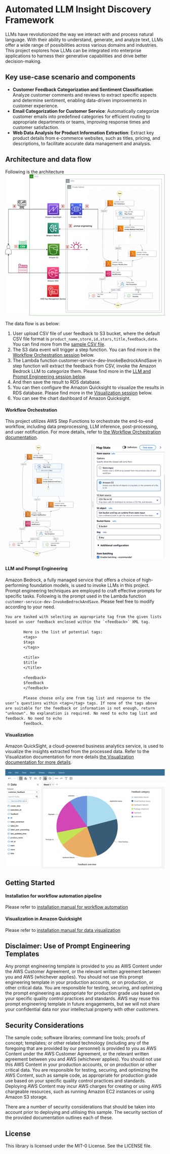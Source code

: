 # Automated LLM Insight Discovery Framework

LLMs have revolutionized the way we interact with and process natural language. With their ability to understand, generate, and analyze text, LLMs offer a wide range of possibilities across various domains and industries. This project explores how LLMs can be integrated into enterprise applications to harness their generative capabilities and drive better decision-making.

## Key use-case scenario and components

- **Customer Feedback Categorization and Sentiment Classification**: Analyze customer comments and reviews to extract specific aspects and determine sentiment, enabling data-driven improvements in customer experience.
- **Email Categorization for Customer Service**: Automatically categorize customer emails into predefined categories for efficient routing to appropriate departments or teams, improving response times and customer satisfaction.
- **Web Data Analysis for Product Information Extraction**: Extract key product details from e-commerce websites, such as titles, pricing, and descriptions, to facilitate accurate data management and analysis.

## Architecture and data flow

Following is the architecture
![Architecture](docs/LLM_Auto_Tag_architeccture.png)

The data flow is as below:
1. User upload CSV file of user feedback to S3 bucket, where the default CSV file format is `product_name,store,id,stars,title,feedback,date`. You can find more from the [sample CSV file](docs/sample_data.csv). 
1. The S3 data event will trigger a step function. You can find more in the [Workflow Orchestration session](#workflow-orchestration) below.
1. The Lambda function customer-service-dev-InvokeBedrockAndSave in step function will extract the feedback from CSV, invoke the Amazon Bedrock LLM to categorize them. Please find more in the [LLM and Prompt Engineering session below](#llm-and-prompt-engineering).
1. And then save the result to RDS database.
1. You can then configure the Amazon Quicksight to visualize the results in RDS database. Please find more in the [Visualization session](#visualization) below.
1. You can see the chart dashboard of Amazon Quicksight.


#### Workflow Orchestration
This project utilizes AWS Step Functions to orchestrate the end-to-end workflow, including data preprocessing, LLM inference, post-processing, and user notification. For more details, refer to [the Workflow Orchestration documentation](docs/AWS_Cloud9_CDK_Deployment_Manual.md).

![Step Function Execution](docs/stepfunction.png)


#### LLM and Prompt Engineering
Amazon Bedrock, a fully managed service that offers a choice of high-performing foundation models, is used to invoke LLMs in this project. Prompt engineering techniques are employed to craft effective prompts for specific tasks. Following is the prompt used in the Lambda function `customer-service-dev-InvokeBedrockAndSave`. Please feel free to modify according to your need.

```
You are tasked with selecting an appropriate tag from the given lists based on user feedback enclosed within the `<feedback>` XML tag.
        
        Here is the list of potential tags:
        <tags>
        $tags
        </tags>
        
        <title>
        $title
        </title>
        
        <feedback>
        $feedback
        </feedback>

        Please choose only one from tag list and response to the user’s questions within <tag></tag> tags. If none of the tags above are suitable for the feedback or information is not enough, return "unknown". No explanation is required. No need to echo tag list and feedback. No need to echo
        feedback.

```

#### Visualization
Amazon QuickSight, a cloud-powered business analytics service, is used to visualize the insights extracted from the processed data. Refer to the Visualization documentation for more details [the Visualization documentation for more details](docs/AWS_Cloud9_Quicksight_Setup_Manual.md).

![QuickSight illustration](docs/quicksight_category.png)


## Getting Started


#### Installation for workflow automation pipeline
Please refer to [installation manual for workflow automation](docs/AWS_Cloud9_CDK_Deployment_Manual.md)


#### Visualization in Amazon Quicksight

Please refer to [installation manual for data visualization](docs/AWS_Cloud9_Quicksight_Setup_Manual.md)


## Disclaimer: Use of Prompt Engineering Templates


Any prompt engineering template is provided to you as AWS Content under the AWS Customer Agreement, or the relevant written agreement between you and AWS (whichever applies). You should not use this prompt engineering template in your production accounts, or on production, or other critical data. You are responsible for testing, securing, and optimizing the prompt engineering as appropriate for production grade use based on your specific quality control practices and standards. AWS may reuse this prompt engineering template in future engagements, but we will not share your confidential data nor your intellectual property with other customers.

## Security Considerations


The sample code; software libraries; command line tools; proofs of concept; templates; or other related technology (including any of the foregoing that are provided by our personnel) is provided to you as AWS Content under the AWS Customer Agreement, or the relevant written agreement between you and AWS (whichever applies). You should not use this AWS Content in your production accounts, or on production or other critical data. You are responsible for testing, securing, and optimizing the AWS Content, such as sample code, as appropriate for production grade use based on your specific quality control practices and standards. Deploying AWS Content may incur AWS charges for creating or using AWS chargeable resources, such as running Amazon EC2 instances or using Amazon S3 storage.


There are a number of security considerations that should be taken into account prior to deploying and utilising this sample. The security section of the provided documentation outlines each of these.

## License

This library is licensed under the MIT-0 License. See the LICENSE file.

